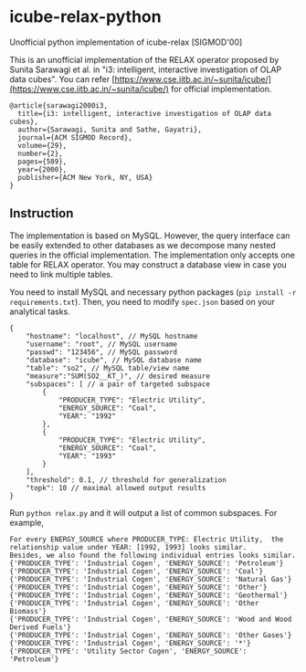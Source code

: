 # icube-relax-python
Unofficial python implementation of icube-relax [SIGMOD'00]

This is an unofficial implementation of the RELAX operator proposed by Sunita Sarawagi et al. in "i3: intelligent, interactive investigation of OLAP data cubes". You can refer [https://www.cse.iitb.ac.in/~sunita/icube/](https://www.cse.iitb.ac.in/~sunita/icube/) for official implementation.


```
@article{sarawagi2000i3,
  title={i3: intelligent, interactive investigation of OLAP data cubes},
  author={Sarawagi, Sunita and Sathe, Gayatri},
  journal={ACM SIGMOD Record},
  volume={29},
  number={2},
  pages={589},
  year={2000},
  publisher={ACM New York, NY, USA}
}
```

## Instruction

The implementation is based on MySQL. However, the query interface can be easily extended to other databases as we decompose many nested queries in the official implementation. The implementation only accepts one table for RELAX operator. You may construct a database view in case you need to link multiple tables.

You need to install MySQL and necessary python packages (```pip install -r requirements.txt```). Then, you need to modify ```spec.json``` based on your analytical tasks.

```
{
    "hostname": "localhost", // MySQL hostname
    "username": "root", // MySQL username
    "passwd": "123456", // MySQL password
    "database": "icube", // MySQL database name
    "table": "so2", // MySQL table/view name
    "measure":"SUM(SO2__KT_)", // desired measure
    "subspaces": [ // a pair of targeted subspace
        {
            "PRODUCER_TYPE": "Electric Utility", 
            "ENERGY_SOURCE": "Coal", 
            "YEAR": "1992"
        },
        {
            "PRODUCER_TYPE": "Electric Utility", 
            "ENERGY_SOURCE": "Coal", 
            "YEAR": "1993"
        }
    ],
    "threshold": 0.1, // threshold for generalization
    "topk": 10 // maximal allowed output results
}
```

Run ```python relax.py``` and it will output a list of common subspaces. For example,

```
For every ENERGY_SOURCE where PRODUCER_TYPE: Electric Utility,  the relationship value under YEAR: [1992, 1993] looks similar.
Besides, we also found the following individual entries looks similar.
{'PRODUCER_TYPE': 'Industrial Cogen', 'ENERGY_SOURCE': 'Petroleum'}
{'PRODUCER_TYPE': 'Industrial Cogen', 'ENERGY_SOURCE': 'Coal'}
{'PRODUCER_TYPE': 'Industrial Cogen', 'ENERGY_SOURCE': 'Natural Gas'}
{'PRODUCER_TYPE': 'Industrial Cogen', 'ENERGY_SOURCE': 'Other'}
{'PRODUCER_TYPE': 'Industrial Cogen', 'ENERGY_SOURCE': 'Geothermal'}
{'PRODUCER_TYPE': 'Industrial Cogen', 'ENERGY_SOURCE': 'Other Biomass'}
{'PRODUCER_TYPE': 'Industrial Cogen', 'ENERGY_SOURCE': 'Wood and Wood Derived Fuels'}
{'PRODUCER_TYPE': 'Industrial Cogen', 'ENERGY_SOURCE': 'Other Gases'}
{'PRODUCER_TYPE': 'Industrial Cogen', 'ENERGY_SOURCE': '*'}
{'PRODUCER_TYPE': 'Utility Sector Cogen', 'ENERGY_SOURCE': 'Petroleum'}
```